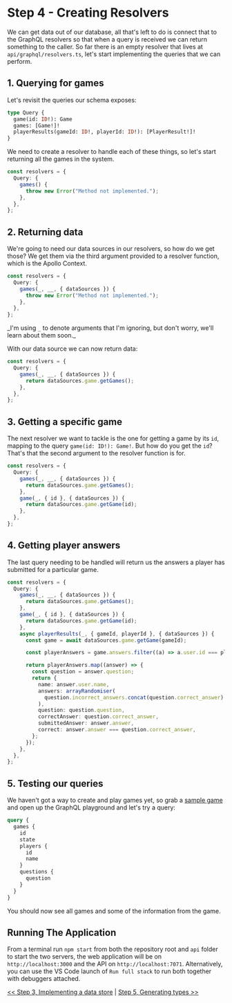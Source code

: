 # Step 4 - Creating Resolvers

We can get data out of our database, all that's left to do is connect that to the GraphQL resolvers so that when a query is received we can return something to the caller. So far there is an empty resolver that lives at `api/graphql/resolvers.ts`, let's start implementing the queries that we can perform.

## 1. Querying for games

Let's revisit the queries our schema exposes:

```graphql
type Query {
  game(id: ID!): Game
  games: [Game!]!
  playerResults(gameId: ID!, playerId: ID!): [PlayerResult!]!
}
```

We need to create a resolver to handle each of these things, so let's start returning all the games in the system.

```typescript
const resolvers = {
  Query: {
    games() {
      throw new Error("Method not implemented.");
    },
  },
};
```

## 2. Returning data

We're going to need our data sources in our resolvers, so how do we get those? We get them via the third argument provided to a resolver function, which is the Apollo Context.

```typescript
const resolvers = {
  Query: {
    games(_, __, { dataSources }) {
      throw new Error("Method not implemented.");
    },
  },
};
```

_I'm using `_` to denote arguments that I'm ignoring, but don't worry, we'll learn about them soon.\_

With our data source we can now return data:

```typescript
const resolvers = {
  Query: {
    games(_, __, { dataSources }) {
      return dataSources.game.getGames();
    },
  },
};
```

## 3. Getting a specific game

The next resolver we want to tackle is the one for getting a game by its `id`, mapping to the query `game(id: ID!): Game!`. But how do you get the `id`? That's that the second argument to the resolver function is for.

```typescript
const resolvers = {
  Query: {
    games(_, __, { dataSources }) {
      return dataSources.game.getGames();
    },
    game(_, { id }, { dataSources }) {
      return dataSources.game.getGame(id);
    },
  },
};
```

## 4. Getting player answers

The last query needing to be handled will return us the answers a player has submitted for a particular game.

```typescript
const resolvers = {
  Query: {
    games(_, __, { dataSources }) {
      return dataSources.game.getGames();
    },
    game(_, { id }, { dataSources }) {
      return dataSources.game.getGame(id);
    },
    async playerResults(_, { gameId, playerId }, { dataSources }) {
      const game = await dataSources.game.getGame(gameId);

      const playerAnswers = game.answers.filter((a) => a.user.id === playerId);

      return playerAnswers.map((answer) => {
        const question = answer.question;
        return {
          name: answer.user.name,
          answers: arrayRandomiser(
            question.incorrect_answers.concat(question.correct_answer)
          ),
          question: question.question,
          correctAnswer: question.correct_answer,
          submittedAnswer: answer.answer,
          correct: answer.answer === question.correct_answer,
        };
      });
    },
  },
};
```

## 5. Testing our queries

We haven't got a way to create and play games yet, so grab a [sample game](Sample-Data.md) and open up the GraphQL playground and let's try a query:

```graphql
query {
  games {
    id
    state
    players {
      id
      name
    }
    questions {
      question
    }
  }
}
```

You should now see all games and some of the information from the game.

## Running The Application

From a terminal run `npm start` from both the repository root and `api` folder to start the two servers, the web application will be on `http://localhost:3000` and the API on `http://localhost:7071`. Alternatively, you can use the VS Code launch of `Run full stack` to run both together with debuggers attached.

[<< Step 3, Implementing a data store](../03-data-storage) | [Step 5, Generating types >>](../05-generating-types)
